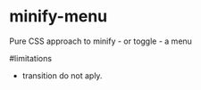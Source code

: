 # minify-menu
Pure CSS approach to minify - or toggle - a menu

#limitations
- transition do not aply.